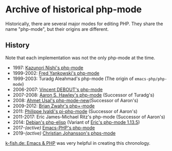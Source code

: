 # Archive of historical php-mode

Historically, there are several major modes for editing PHP.
They share the name "php-mode", but their origins are different.

## History

Note that each implementation was not the only php-mode at the time.

 * 1997: [Kazunori Nishi's php-mode](kazunori)
 * 1999-2002: [Fred Yankowski's php-mode](ontosys)
 * 1999-2003: Turadg Aleahmad's php-mode (The origin of `emacs-php/php-mode`)
 * 2006-2007: [Vincent DEBOUT's php-mode](deboutv)
 * 2007-2008: [Aaron S. Hawley's php-mode](sourceforge) (Successor of Turadg's)
 * 2008: [Ahmet Usal's php-mode-new](mewde)(Successor of Aaron's)
 * 2009-2012: [Brian Zwahr's php+-mode](https://github.com/echosa/phpplus-mode)
 * 2011: [Philippe Ivaldi's pi-php-mode](https://github.com/pivaldi/pi-php-mode) (Successor of Aaron's)
 * 2011-2017: Eric James-Michael Ritz's php-mode (Successor of Aaron's)
 * 2014: [Debian's php-elisp](debian) (Variant of [Eric's php-mode 1.13.5](https://github.com/emacs-php/php-mode/issues/430))
 * 2017-*(active)* [Emacs-PHP's php-mode](https://github.com/emacs-php/php-mode)
 * 2019-*(active)* [Christian Johansson's phps-mode](https://github.com/cjohansson/emacs-phps-mode)

[k-fish.de: Emacs & PHP](http://k-fish.de/Emacs-PHP.21.0.html) was very helpful in creating this chronology.
